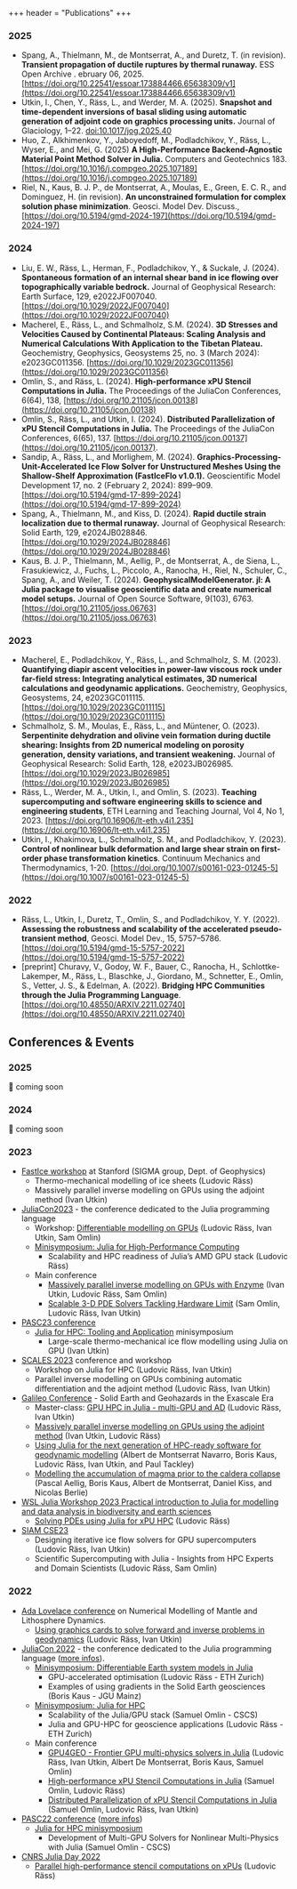 +++
header = "Publications"
+++

### 2025

- Spang, A., Thielmann, M., de Montserrat, A., and Duretz, T. (in revision). **Transient propagation of ductile ruptures by thermal runaway.** ESS Open Archive . ebruary 06, 2025. [https://doi.org/10.22541/essoar.173884466.65638309/v1](https://doi.org/10.22541/essoar.173884466.65638309/v1)
- Utkin, I., Chen, Y., Räss, L., and Werder, M. A. (2025). **Snapshot and time-dependent inversions of basal sliding using automatic generation of adjoint code on graphics processing units.** Journal of Glaciology, 1–22. [doi:10.1017/jog.2025.40](doi:10.1017/jog.2025.40)
- Huo, Z., Alkhimenkov, Y., Jaboyedoff, M., Podladchikov, Y., Räss, L., Wyser, E., and Mei, G. (2025) **A High-Performance Backend-Agnostic Material Point Method Solver in Julia.** Computers and Geotechnics 183. [https://doi.org/10.1016/j.compgeo.2025.107189](https://doi.org/10.1016/j.compgeo.2025.107189)
- Riel, N., Kaus, B. J. P., de Montserrat, A., Moulas, E., Green, E. C. R., and Dominguez, H. (in revision). **An unconstrained formulation for complex solution phase minimization**. Geosci. Model Dev. Discuss., [https://doi.org/10.5194/gmd-2024-197](https://doi.org/10.5194/gmd-2024-197)

### 2024

- Liu, E. W., Räss, L., Herman, F., Podladchikov, Y., & Suckale, J. (2024). **Spontaneous formation of an internal shear band in ice flowing over topographically variable bedrock.** Journal of Geophysical Research: Earth Surface, 129, e2022JF007040. [https://doi.org/10.1029/2022JF007040](https://doi.org/10.1029/2022JF007040)
- Macherel, E., Räss, L., and Schmalholz, S.M. (2024). **3D Stresses and Velocities Caused by Continental Plateaus: Scaling Analysis and Numerical Calculations With Application to the Tibetan Plateau.** Geochemistry, Geophysics, Geosystems 25, no. 3 (March 2024): e2023GC011356. [https://doi.org/10.1029/2023GC011356](https://doi.org/10.1029/2023GC011356)
- Omlin, S., and Räss, L. (2024). **High-performance xPU Stencil Computations in Julia.** The Proceedings of the JuliaCon Conferences, 6(64), 138, [https://doi.org/10.21105/jcon.00138](https://doi.org/10.21105/jcon.00138)
- Omlin, S., Räss, L., and Utkin, I. (2024). **Distributed Parallelization of xPU Stencil Computations in Julia.** The Proceedings of the JuliaCon Conferences, 6(65), 137. [https://doi.org/10.21105/jcon.00137](https://doi.org/10.21105/jcon.00137).
- Sandip, A., Räss, L., and Morlighem, M. (2024). **Graphics-Processing-Unit-Accelerated Ice Flow Solver for Unstructured Meshes Using the Shallow-Shelf Approximation (FastIceFlo v1.0.1).** Geoscientific Model Development 17, no. 2 (February 2, 2024): 899–909. [https://doi.org/10.5194/gmd-17-899-2024](https://doi.org/10.5194/gmd-17-899-2024)
- Spang, A., Thielmann, M., and Kiss, D. (2024). **Rapid ductile strain localization due to thermal runaway.** Journal of Geophysical Research: Solid Earth, 129, e2024JB028846. [https://doi.org/10.1029/2024JB028846](https://doi.org/10.1029/2024JB028846)
- Kaus, B. J. P., Thielmann, M., Aellig, P., de Montserrat, A., de Siena, L., Frasukiewicz, J., Fuchs, L., Piccolo, A., Ranocha, H., Riel, N., Schuler, C., Spang, A., and Weiler, T. (2024). **GeophysicalModelGenerator. jl: A Julia package to visualise geoscientific data and create numerical model setups.** Journal of Open Source Software, 9(103), 6763. [https://doi.org/10.21105/joss.06763](https://doi.org/10.21105/joss.06763)

### 2023

- Macherel, E., Podladchikov, Y., Räss, L., and Schmalholz, S. M. (2023). **Quantifying diapir ascent velocities in power-law viscous rock under far-field stress: Integrating analytical estimates, 3D numerical calculations and geodynamic applications.** Geochemistry, Geophysics, Geosystems, 24, e2023GC011115. [https://doi.org/10.1029/2023GC011115](https://doi.org/10.1029/2023GC011115)
- Schmalholz, S. M., Moulas, E., Räss, L., and Müntener, O. (2023). **Serpentinite dehydration and olivine vein formation during ductile shearing: Insights from 2D numerical modeling on porosity generation, density variations, and transient weakening.** Journal of Geophysical Research: Solid Earth, 128, e2023JB026985. [https://doi.org/10.1029/2023JB026985](https://doi.org/10.1029/2023JB026985)
- Räss, L., Werder, M. A., Utkin, I., and Omlin, S. (2023). **Teaching supercomputing and software engineering skills to science and engineering students**, ETH Learning and Teaching Journal, Vol 4, No 1, 2023. [https://doi.org/10.16906/lt-eth.v4i1.235](https://doi.org/10.16906/lt-eth.v4i1.235)
- Utkin, I., Khakimova, L., Schmalholz, S. M., and Podladchikov, Y. (2023). **Control of nonlinear bulk deformation and large shear strain on first-order phase transformation kinetics**. Continuum Mechanics and Thermodynamics, 1-20. [https://doi.org/10.1007/s00161-023-01245-5](https://doi.org/10.1007/s00161-023-01245-5)

### 2022

- Räss, L., Utkin, I., Duretz, T., Omlin, S., and Podladchikov, Y. Y. (2022). **Assessing the robustness and scalability of the accelerated pseudo-transient method**, Geosci. Model Dev., 15, 5757–5786. [https://doi.org/10.5194/gmd-15-5757-2022](https://doi.org/10.5194/gmd-15-5757-2022)
- [preprint] Churavy, V., Godoy, W. F., Bauer, C., Ranocha, H., Schlottke-Lakemper, M., Räss, L., Blaschke, J., Giordano, M., Schnetter, E., Omlin, S., Vetter, J. S., & Edelman, A. (2022). **Bridging HPC Communities through the Julia Programming Language**. [https://doi.org/10.48550/ARXIV.2211.02740](https://doi.org/10.48550/ARXIV.2211.02740)

## Conferences & Events

### 2025

:construction: coming soon

### 2024

:construction: coming soon

### 2023
- [FastIce workshop](/posts/fastice-workshop/) at Stanford (SIGMA group, Dept. of Geophysics)
  - Thermo-mechanical modelling of ice sheets (Ludovic Räss)
  - Massively parallel inverse modelling on GPUs using the adjoint method (Ivan Utkin)
- [JuliaCon2023](https://juliacon.org/2023/) - the conference dedicated to the Julia programming language
  - Workshop: [Differentiable modelling on GPUs](https://pretalx.com/juliacon2023/talk/GTKJZL/) (Ludovic Räss, Ivan Utkin, Sam Omlin)
  - [Minisymposium: Julia for High-Performance Computing](hhttps://pretalx.com/juliacon2023/talk/PC8PZ8/)
    - Scalability and HPC readiness of Julia’s AMD GPU stack (Ludovic Räss)
  - Main conference
    - [Massively parallel inverse modelling on GPUs with Enzyme](https://pretalx.com/juliacon2023/talk/YKUD8Q/) (Ivan Utkin, Ludovic Räss, Sam Omlin)
    - [Scalable 3-D PDE Solvers Tackling Hardware Limit](https://pretalx.com/juliacon2023/talk/BLCWQW/) (Sam Omlin, Ludovic Räss, Ivan Utkin)
- [PASC23 conference](https://pasc23.pasc-conference.org)
  - [Julia for HPC: Tooling and Application](https://pasc23.pasc-conference.org/program/minisymposia/) minisymposium
    - Large-scale thermo-mechanical ice flow modelling using Julia on GPU (Ivan Utkin)
- [SCALES 2023](https://model.uni-mainz.de/scales-conference-2023/) conference and workshop
  - Workshop on Julia for HPC (Ludovic Räss, Ivan Utkin)
  - Parallel inverse modelling on GPUs combining automatic differentiation and the adjoint method (Ludovic Räss, Ivan Utkin)
- [Galileo Conference](https://egu-galileo.eu/gc11-solidearth/general-information.html) - Solid Earth and Geohazards in the Exascale Era
  - Master-class: [GPU HPC in Julia - multi-GPU and AD](https://github.com/PTsolvers/Galileo23-MC1-GPU) (Ludovic Räss, Ivan Utkin)
  - [Massively parallel inverse modelling on GPUs using the adjoint method](https://meetingorganizer.copernicus.org/GC11-solidearth/GC11-solidearth-16.html) (Ivan Utkin, Ludovic Räss)
  - [Using Julia for the next generation of HPC-ready software for geodynamic modelling](https://meetingorganizer.copernicus.org/GC11-solidearth/GC11-solidearth-15.html) (Albert de Montserrat Navarro, Boris Kaus, Ludovic Räss, Ivan Utkin, and Paul Tackley)
  - [Modelling the accumulation of magma prior to the caldera collapse](https://meetingorganizer.copernicus.org/GC11-solidearth/GC11-solidearth-39.html) (Pascal Aellig, Boris Kaus, Albert de Montserrat, Daniel Kiss, and Nicolas Berlie)
- [WSL Julia Workshop 2023 Practical introduction to Julia for modelling and data analysis in biodiversity and earth sciences](https://github.com/luraess/WSLJuliaWorkshop2023)
  - [Solving PDEs using Julia for xPU HPC](https://github.com/luraess/WSLJulia2023) (Ludovic Räss)
- [SIAM CSE23](https://www.siam.org/conferences/cm/conference/cse23)
  - Designing iterative ice flow solvers for GPU supercomputers (Ludovic Räss, Ivan Utkin)
  - Scientific Supercomputing with Julia - Insights from HPC Experts and Domain Scientists (Ludovic Räss, Sam Omlin)

### 2022
- [Ada Lovelace conference](https://meetings.copernicus.org/2022AdaLovelaceWorkshop/about/general_information.html) on Numerical Modelling of Mantle and Lithosphere Dynamics.
  - [Using graphics cards to solve forward and inverse problems in geodynamics](https://github.com/PTsolvers/AdaLovelace22-GPU) (Ludovic Räss, Ivan Utkin)
- [JuliaCon 2022](https://juliacon.org/2022/) - the conference dedicated to the Julia programming language ([more infos](/posts/julia-juliacon22)).
  - [Minisymposium: Differentiable Earth system models in Julia](https://live.juliacon.org/talk/UNVUDM)
    - GPU-accelerated optimisation (Ludovic Räss - ETH Zurich)
    - Examples of using gradients in the Solid Earth geosciences (Boris Kaus - JGU Mainz)
  - [Minisymposium: Julia for HPC](https://live.juliacon.org/talk/LUWYRJ)
    - Scalability of the Julia/GPU stack (Samuel Omlin - CSCS)
    - Julia and GPU-HPC for geoscience applications (Ludovic Räss - ETH Zurich)
  - Main conference
    - [GPU4GEO - Frontier GPU multi-physics solvers in Julia](https://live.juliacon.org/talk/7FVVF3) (Ludovic Räss, Ivan Utkin, Albert De Montserrat, Boris Kaus, Samuel Omlin)
    - [High-performance xPU Stencil Computations in Julia](https://live.juliacon.org/talk/AKVUKM) (Samuel Omlin, Ludovic Räss)
    - [Distributed Parallelization of xPU Stencil Computations in Julia](https://live.juliacon.org/talk/RJYBLA) (Samuel Omlin, Ludovic Räss, Ivan Utkin)
- [PASC22 conference](https://pasc22.pasc-conference.org) ([more infos](/posts/julia-hpc-pasc22))
    - [Julia for HPC minisymposium](https://pasc22.pasc-conference.org/program/minisymposia/)
        - Development of Multi-GPU Solvers for Nonlinear Multi-Physics with Julia (Samuel Omlin - CSCS)
- [CNRS Julia Day 2022](https://calcul.math.cnrs.fr/2022-06-journee-julia-calcul.html)
  - [Parallel high-performance stencil computations on xPUs](https://github.com/luraess/julia-day-2022) (Ludovic Räss)
